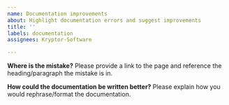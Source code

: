 ```yaml
---
name: Documentation improvements
about: Highlight documentation errors and suggest improvements
title: ''
labels: documentation
assignees: Kryptor-Software

---
```


**Where is the mistake?**
Please provide a link to the page and reference the heading/paragraph the mistake is in.

**How could the documentation be written better?**
Please explain how you would rephrase/format the documentation.
